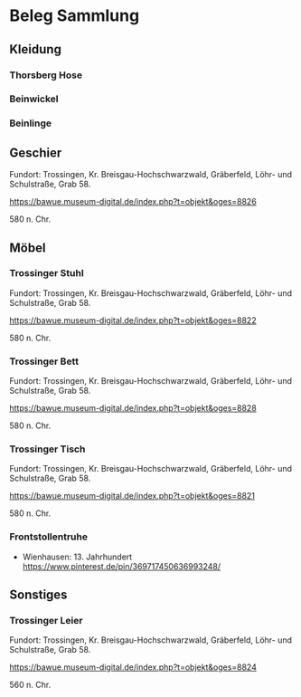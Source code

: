 # Beleg Sammlung

## Kleidung

### Thorsberg Hose

### Beinwickel

### Beinlinge

## Geschier
Fundort: Trossingen, Kr. Breisgau-Hochschwarzwald, Gräberfeld, Löhr- und Schulstraße, Grab 58.

https://bawue.museum-digital.de/index.php?t=objekt&oges=8826

580 n. Chr.


## Möbel

### Trossinger Stuhl
Fundort: Trossingen, Kr. Breisgau-Hochschwarzwald, Gräberfeld, Löhr- und Schulstraße, Grab 58.

https://bawue.museum-digital.de/index.php?t=objekt&oges=8822

580 n. Chr.

### Trossinger Bett
Fundort: Trossingen, Kr. Breisgau-Hochschwarzwald, Gräberfeld, Löhr- und Schulstraße, Grab 58.

https://bawue.museum-digital.de/index.php?t=objekt&oges=8828

580 n. Chr.

### Trossinger Tisch
Fundort: Trossingen, Kr. Breisgau-Hochschwarzwald, Gräberfeld, Löhr- und Schulstraße, Grab 58. 

https://bawue.museum-digital.de/index.php?t=objekt&oges=8821

580 n. Chr.

### Frontstollentruhe

- Wienhausen: 13. Jahrhundert https://www.pinterest.de/pin/369717450636993248/

## Sonstiges

### Trossinger Leier
Fundort: Trossingen, Kr. Breisgau-Hochschwarzwald, Gräberfeld, Löhr- und Schulstraße, Grab 58.

https://bawue.museum-digital.de/index.php?t=objekt&oges=8824

560 n. Chr.
